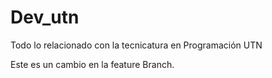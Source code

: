 # Dev_utn
Todo lo relacionado con la tecnicatura en Programación UTN 

Este es un cambio en la feature Branch.